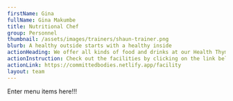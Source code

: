 ```yaml
---
firstName: Gina
fullName: Gina Makumbe
title: Nutritional Chef
group: Personnel
thumbnail: /assets/images/trainers/shaun-trainer.png
blurb: A healthy outside starts with a healthy inside
actionHeading: We offer all kinds of food and drinks at our Health Thyme Gril
actionInstruction: Check out the facilities by clicking on the link bellow.
actionLink: https://committedbodies.netlify.app/facility
layout: team
---
```

Enter menu items here!!!